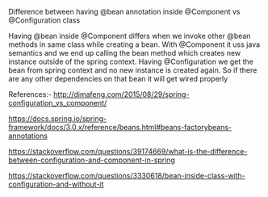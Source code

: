 Difference between having @bean annotation inside @Component vs @Configuration class

Having @bean inside @Component differs when we invoke other @bean methods in same class
while creating a bean. With @Component it uss java semantics and we end up calling the
bean method which creates new instance outside of the spring context. Having @Configuration
we get the bean from spring context and no new instance is created again.
So if there are any other dependencies on that bean it will get wired properly

References:-
http://dimafeng.com/2015/08/29/spring-configuration_vs_component/

https://docs.spring.io/spring-framework/docs/3.0.x/reference/beans.html#beans-factorybeans-annotations

https://stackoverflow.com/questions/39174669/what-is-the-difference-between-configuration-and-component-in-spring

https://stackoverflow.com/questions/3330618/bean-inside-class-with-configuration-and-without-it